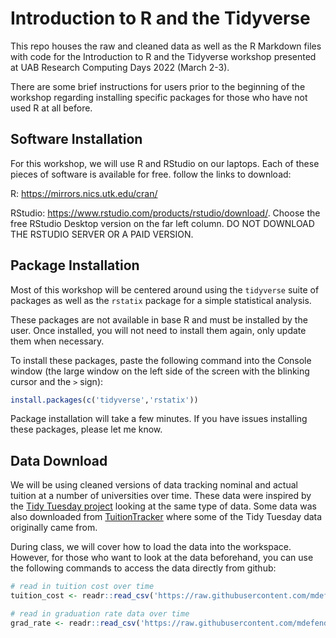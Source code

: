 # Introduction to R and the Tidyverse

This repo houses the raw and cleaned data as well as the R Markdown files with code for the Introduction to R and the Tidyverse workshop presented at UAB Research Computing Days 2022 (March 2-3).

There are some brief instructions for users prior to the beginning of the workshop regarding installing specific packages for those who have not used R at all before.

## Software Installation

For this workshop, we will use R and RStudio on our laptops. Each of these pieces of software is available for free. follow the links to download:

R: https://mirrors.nics.utk.edu/cran/

RStudio: https://www.rstudio.com/products/rstudio/download/. Choose the free RStudio Desktop version on the far left column. DO NOT DOWNLOAD THE RSTUDIO SERVER OR A PAID VERSION.


## Package Installation

Most of this workshop will be centered around using the `tidyverse` suite of packages as well as the `rstatix` package for a simple statistical analysis.

These packages are not available in base R and must be installed by the user. Once installed, you will not need to install them again, only update them when necessary.

To install these packages, paste the following command into the Console window (the large window on the left side of the screen with the blinking cursor and the `>` sign):

``` R
install.packages(c('tidyverse','rstatix'))
```

Package installation will take a few minutes. If you have issues installing these packages, please let me know.

## Data Download

We will be using cleaned versions of data tracking nominal and actual tuition at a number of universities over time. These data were inspired by the [Tidy Tuesday project](https://github.com/rfordatascience/tidytuesday/blob/master/data/2020/2020-03-10/readme.md) looking at the same type of data. Some data was also downloaded from [TuitionTracker](https://www.tuitiontracker.org) where some of the Tidy Tuesday data originally came from.

During class, we will cover how to load the data into the workspace. However, for those who want to look at the data beforehand, you can use the following commands to access the data directly from github:

``` R
# read in tuition cost over time
tuition_cost <- readr::read_csv('https://raw.githubusercontent.com/mdefende/2022_Intro_to_R_Workshop/main/cleaned_data/cost_of_attendance.csv')

# read in graduation rate data over time
grad_rate <- readr::read_csv('https://raw.githubusercontent.com/mdefende/2022_Intro_to_R_Workshop/main/cleaned_data/graduation_rate.csv')
```
